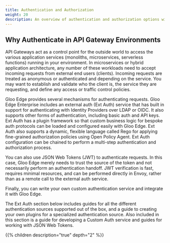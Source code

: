 ```yaml
---
title: Authentication and Authorization
weight: 20
description: An overview of authentication and authorization options with Gloo Edge.
---
```


## Why Authenticate in API Gateway Environments

API Gateways act as a control point for the outside world to access the various application services (monoliths, microservices, serverless functions) running in your environment. In microservices or hybrid application architecture, any number of these workloads need to accept incoming requests from external end users (clients). Incoming requests are treated as anonymous or authenticated and depending on the service. You may want to establish and validate who the client is, the service they are requesting, and define any access or traffic control policies.

Gloo Edge provides several mechanisms for authenticating requests. Gloo Edge Enterprise includes an external auth (Ext Auth) service that has built in support for authenticating with Identity Providers over LDAP or OIDC. It also supports other forms of authentication, including basic auth and API keys. Ext Auth has a plugin framework so that custom business logic for bespoke auth protocols can be loaded and configured easily with Gloo Edge. Ext Auth also supports a dynamic, flexible language called Rego for applying fine-grained authorization policies using Open Policy Agent. Ext Auth configuration can be chained to perform a multi-step authentication and authorization process.

You can also use JSON Web Tokens (JWT) to authenticate requests. In this case, Gloo Edge merely needs to trust the source of the token and not necessarily perform an authentication handoff. JWT verification is fast, requires minimal resources, and can be performed directly in Envoy, rather than as a remote call to the external auth service.

Finally, you can write your own custom authentication service and integrate it with Gloo Edge. 

The Ext Auth section below includes guides for all the different authentication sources supported out of the box, and a guide to creating your own plugins for a specialized authentication source. Also included in this section is a guide for developing a Custom Auth service and guides for working with JSON Web Tokens.


{{% children description="true" depth="2" %}}
